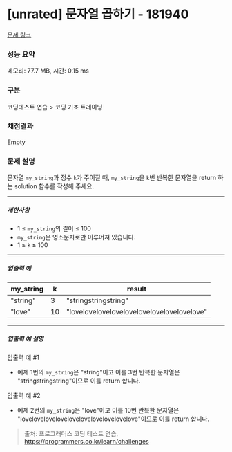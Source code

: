 # [unrated] 문자열 곱하기 - 181940 

[문제 링크](https://school.programmers.co.kr/learn/courses/30/lessons/181940) 

### 성능 요약

메모리: 77.7 MB, 시간: 0.15 ms

### 구분

코딩테스트 연습 > 코딩 기초 트레이닝

### 채점결과

Empty

### 문제 설명

<p>문자열 <code>my_string</code>과 정수 <code>k</code>가 주어질 때, <code>my_string</code>을 <code>k</code>번 반복한 문자열을 return 하는 solution 함수를 작성해 주세요.</p>

<hr>

<h5>제한사항</h5>

<ul>
<li>1 ≤ <code>my_string</code>의 길이 ≤ 100</li>
<li><code>my_string</code>은 영소문자로만 이루어져 있습니다.</li>
<li>1 ≤ <code>k</code> ≤ 100</li>
</ul>

<hr>

<h5>입출력 예</h5>
<table class="table">
        <thead><tr>
<th>my_string</th>
<th>k</th>
<th>result</th>
</tr>
</thead>
        <tbody><tr>
<td>"string"</td>
<td>3</td>
<td>"stringstringstring"</td>
</tr>
<tr>
<td>"love"</td>
<td>10</td>
<td>"lovelovelovelovelovelovelovelovelovelove"</td>
</tr>
</tbody>
      </table>
<hr>

<h5>입출력 예 설명</h5>

<p>입출력 예 #1</p>

<ul>
<li>예제 1번의 <code>my_string</code>은 "string"이고 이를 3번 반복한 문자열은 "stringstringstring"이므로 이를 return 합니다.</li>
</ul>

<p>입출력 예 #2</p>

<ul>
<li>예제 2번의 <code>my_string</code>은 "love"이고 이를 10번 반복한 문자열은 "lovelovelovelovelovelovelovelovelovelove"이므로 이를 return 합니다.</li>
</ul>


> 출처: 프로그래머스 코딩 테스트 연습, https://programmers.co.kr/learn/challenges
